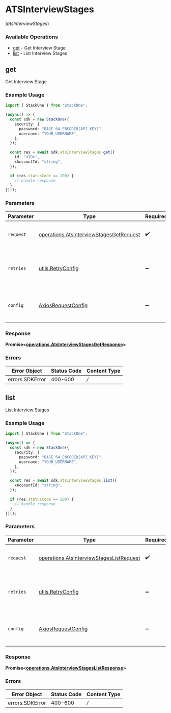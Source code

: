 # ATSInterviewStages
(*atsInterviewStages*)

### Available Operations

* [get](#get) - Get Interview Stage
* [list](#list) - List Interview Stages

## get

Get Interview Stage

### Example Usage

```typescript
import { StackOne } from "StackOne";

(async() => {
  const sdk = new StackOne({
    security: {
      password: "BASE_64_ENCODED(API_KEY)",
      username: "YOUR_USERNAME",
    },
  });

  const res = await sdk.atsInterviewStages.get({
    id: "<ID>",
    xAccountId: "string",
  });

  if (res.statusCode == 200) {
    // handle response
  }
})();
```

### Parameters

| Parameter                                                                                              | Type                                                                                                   | Required                                                                                               | Description                                                                                            |
| ------------------------------------------------------------------------------------------------------ | ------------------------------------------------------------------------------------------------------ | ------------------------------------------------------------------------------------------------------ | ------------------------------------------------------------------------------------------------------ |
| `request`                                                                                              | [operations.AtsInterviewStagesGetRequest](../../sdk/models/operations/atsinterviewstagesgetrequest.md) | :heavy_check_mark:                                                                                     | The request object to use for the request.                                                             |
| `retries`                                                                                              | [utils.RetryConfig](../../internal/utils/retryconfig.md)                                               | :heavy_minus_sign:                                                                                     | Configuration to override the default retry behavior of the client.                                    |
| `config`                                                                                               | [AxiosRequestConfig](https://axios-http.com/docs/req_config)                                           | :heavy_minus_sign:                                                                                     | Available config options for making requests.                                                          |


### Response

**Promise<[operations.AtsInterviewStagesGetResponse](../../sdk/models/operations/atsinterviewstagesgetresponse.md)>**
### Errors

| Error Object    | Status Code     | Content Type    |
| --------------- | --------------- | --------------- |
| errors.SDKError | 400-600         | */*             |

## list

List Interview Stages

### Example Usage

```typescript
import { StackOne } from "StackOne";

(async() => {
  const sdk = new StackOne({
    security: {
      password: "BASE_64_ENCODED(API_KEY)",
      username: "YOUR_USERNAME",
    },
  });

  const res = await sdk.atsInterviewStages.list({
    xAccountId: "string",
  });

  if (res.statusCode == 200) {
    // handle response
  }
})();
```

### Parameters

| Parameter                                                                                                | Type                                                                                                     | Required                                                                                                 | Description                                                                                              |
| -------------------------------------------------------------------------------------------------------- | -------------------------------------------------------------------------------------------------------- | -------------------------------------------------------------------------------------------------------- | -------------------------------------------------------------------------------------------------------- |
| `request`                                                                                                | [operations.AtsInterviewStagesListRequest](../../sdk/models/operations/atsinterviewstageslistrequest.md) | :heavy_check_mark:                                                                                       | The request object to use for the request.                                                               |
| `retries`                                                                                                | [utils.RetryConfig](../../internal/utils/retryconfig.md)                                                 | :heavy_minus_sign:                                                                                       | Configuration to override the default retry behavior of the client.                                      |
| `config`                                                                                                 | [AxiosRequestConfig](https://axios-http.com/docs/req_config)                                             | :heavy_minus_sign:                                                                                       | Available config options for making requests.                                                            |


### Response

**Promise<[operations.AtsInterviewStagesListResponse](../../sdk/models/operations/atsinterviewstageslistresponse.md)>**
### Errors

| Error Object    | Status Code     | Content Type    |
| --------------- | --------------- | --------------- |
| errors.SDKError | 400-600         | */*             |
